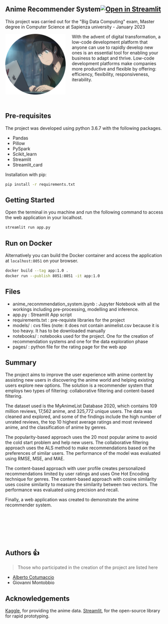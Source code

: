 ## Anime Recommender System[![Open in Streamlit](https://static.streamlit.io/badges/streamlit_badge_black_white.svg)](https://share.streamlit.io)

This project was carried out for the "Big Data Computing" exam, Master degree in Computer Science at Sapienza university - January 2023

<img src="logo.png" align="left" width="192px" height="192px"/>
<img align="left" width="0" height="192px" hspace="10"/>


With the advent of digital transformation, a low-code development platform that anyone can use to rapidly develop new ones is an essential tool for enabling your business to adapt and thrive.
Low-code development platforms make companies more productive and flexible by offering: efficiency, flexibility, responsiveness, iterability.

<br><br>
<br>

## Pre-requisites

The project was developed using python 3.6.7 with the following packages.
- Pandas
- Pillow
- PySpark
- Scikit_learn
- Streamlit
- Streamlit_card

Installation with pip:

```bash
pip install -r requirements.txt
```

## Getting Started
Open the terminal in you machine and run the following command to access the web application in your localhost.
```bash
streamlit run app.py
```

## Run on Docker
Alternatively you can build the Docker container and access the application at `localhost:8051` on your browser.
```bash
docker build --tag app:1.0 .
docker run --publish 8051:8051 -it app:1.0
```
## Files
- anime_reconmmendation_system.ipynb : Jupyter Notebook with all the workings including pre-processing, modelling and inference.
- app.py : Streamlit App script
- requirements.txt : pre-requiste libraries for the project
- models/ : cvs files (note: it does not contain animelist.csv because it is too heavy. It has to be downloaded manually
- notebooks/ : notebooks used for the project. One for the creation of recommendation systems and one for the data exploration phase
- pages/ : python file for the rating page for the web app

## Summary
The project aims to improve the user experience with anime content by assisting new users in discovering the anime world and helping existing users explore new options. The solution is a recommender system that employs two types of filtering: collaborative filtering and content-based filtering.

The dataset used is the MyAnimeList Database 2020, which contains 109 million reviews, 17,562 anime, and 325,772 unique users. The data was cleaned and explored, and some of the findings include the high number of unrated reviews, the top 10 highest average ratings and most reviewed anime, and the classification of anime by genres.

The popularity-based approach uses the 20 most popular anime to avoid the cold start problem and help new users. The collaborative filtering approach uses the ALS method to make recommendations based on the preferences of similar users. The performance of the model was evaluated using RMSE, MSE, and MAE.

The content-based approach with user profile creates personalized recommendations limited by user ratings and uses One Hot Encoding technique for genres. The content-based approach with cosine similarity uses cosine similarity to measure the similarity between two vectors. The performance was evaluated using precision and recall.

Finally, a web application was created to demonstrate the anime recommender system.

<br><br>
<br>
<br>
<br>

## Authors :thumbsup:

> Those who participated in the creation of the project are listed here

* [Alberto Cotumaccio](https://it.linkedin.com/in/alberto-cotumaccio-8b8443229?trk=people-guest_people_search-card)
* Giovanni Montobbio


## Acknowledgements

[Kaggle](https://www.kaggle.com/datasets/hernan4444/anime-recommendation-database-2020), for providing the anime data.
[Streamlit](https://www.streamlit.io/), for the open-source library for rapid prototyping.
